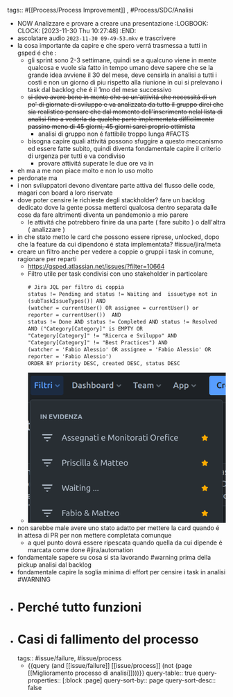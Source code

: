 tags:: #[[Process/Process Improvement]] , #Process/SDC/Analisi

- NOW Analizzare e provare a creare una presentazione
  :LOGBOOK:
  CLOCK: [2023-11-30 Thu 10:27:48]
  :END:
- ascolatare audio `2023-11-30 09-49-53.mkv` e trascrivere
- la cosa importante da capire e che spero verrá trasmessa a tutti in gsped é che :
	- gli sprint sono 2-3 settimane, quindi se a qualcuno viene in mente qualcosa e vuole sia fatto in tempo umano deve sapere che se la grande idea avviene il 30 del mese, deve censirla in analisi a tutti i costi e non un giorno di piu rispetto alla riunione in cui si prelevano i task dal backlog che é il 1mo del mese successivo
	- ~~si deve avere bene in mente che se un'attivitá che necessitá di un po' di giornate di sviluppo e va analizzata da tutto il gruppo direi che sia realistico pensare che dal momento dell'inserimento nelal lista di analisi fino a vederla da qualche parte implementata difficilmente passino meno di 45 giorni, 45 giorni sarei proprio ottimista~~
		- analisi di gruppo non é fattibile troppo lunga #FACTS
	- bisogna capire quali attivitá possono sfuggire a questo meccanismo ed essere fatte subito, quindi diventa fondamentale capire il criterio di urgenza per tutti e va condiviso
		- provare attivitá superate le due ore va in
- eh ma a me non piace molto e non lo uso molto
- perdonate ma
- i non sviluppatori devono diventare parte attiva  del flusso delle code, magari con board a loro riservate
- dove poter censire le richieste degli stackholder? fare un backlog dedicato dove la gente possa metterci qualcosa dentro separata dalle cose da fare altrimenti diventa un pandemonio a mio parere
	- le attivitá che potrebbero finire da una parte ( fare subito ) o dall'altra ( analizzare )
- in che stato metto le card che possono essere riprese, unlocked, dopo che la feature da cui dipendono é stata implementata? #issue/jira/meta
- creare un filtro anche per vedere a coppie o gruppi i task in comune, ragionare per reparti
	- https://gsped.atlassian.net/issues/?filter=10664
	- Filtro utile per task condivisi con uno stakeholder in particolare
	  ```
	  # Jira JQL per filtro di coppia
	  status != Pending and status != Waiting and  issuetype not in (subTaskIssueTypes()) AND 
	  (watcher = currentUser() OR assignee = currentUser() or reporter = currentUser())  AND 
	  status != Done AND status != Completed AND status != Resolved AND ("Category[Category]" is EMPTY OR 
	  "Category[Category]" != "Ricerca e Sviluppo" AND "Category[Category]" != "Best Practices") AND 
	  (watcher = 'Fabio Alessio' OR assignee = 'Fabio Alessio' OR reporter = 'Fabio Alessio')  
	  ORDER BY priority DESC, created DESC, status DESC
	  ```
	- ![image.png](../assets/image_1701338305597_0.png)
- non sarebbe male avere uno stato adatto per mettere la card quando é in attesa di PR per non mettere completata comunque
	- a quel punto dovrá essere ripescata quando quella da cui dipende é marcata come done #jira/automation
- fondamentale sapere su cosa si sta lavorando #warning prima della pickup analisi dal backlog
- fondamentale capire la soglia minima di effort per censire i task in analisi #WARNING
- # Perché tutto funzioni
- # Casi di fallimento del processo
  tags:: #issue/failure, #issue/process
	- {{query (and [[issue/failure]] [[issue/process]] (not (page [[Miglioramento processo di analisi]])))}}
	  query-table:: true
	  query-properties:: [:block :page]
	  query-sort-by:: page
	  query-sort-desc:: false
